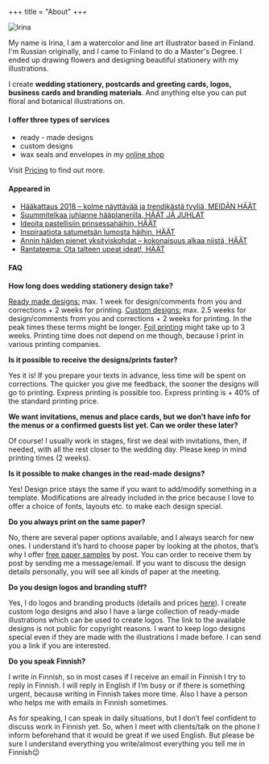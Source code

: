 +++
title = "About"
+++

<div class="home-image-box">
  <img data-src="./main.jpg" alt="Irina" class="u-max-full-width lazyload" />
</div>

<p>
My name is Irina, I am a watercolor and line art illustrator based in Finland. I'm Russian originally, and I came to Finland to do a Master's Degree. I ended up drawing flowers and designing beautiful stationery with my illustrations.
</p>

<p>
I create <b>wedding stationery, postcards and greeting cards, logos, business cards and branding materials</b>. And anything else you can put floral and botanical illustrations on.
</p>

<h4>I offer three types of services</h4>

<ul>
  <li>ready - made designs</li>
  <li>custom designs</li>
  <li>wax seals and envelopes in my <a href="http://shop.crocuspaperi.com/">online shop</a></li>
</ul>

<p>
Visit <a href="http://www.crocuspaperi.com/pricing">Pricing</a> to find out more.
</p>

<h4>Appeared in</h4>
<ul>
<li><a href="https://meidanhaat.fi/ajankohtaista/haakattaus-2018-kolme-nayttavaa-ja-trendikasta-tyylia/">Hääkattaus 2018 – kolme näyttävää ja trendikästä tyyliä, MEIDÄN HÄÄT</a></li>
<li><a href="https://www.haatjajuhlat.fi/suunnitelkaa-juhlanne-haaplannerilla/">Suummitelkaa juhlanne hääplanerilla, HÄÄT JÄ JUHLAT</a></li>
<li><a href="https://www.haat.fi/artikkeli/inspiraatiota-satumetsan-lumosta-haihin">Ideoita pastellisiin prinsessahäihin, HÄÄT</a></li>
<li><a href="https://www.haat.fi/artikkeli/ideoita-pastellisiin-prinsessahaihin">Inspiraatiota satumetsän lumosta häihin, HÄÄT</a></li>
<li><a href="https://www.haat.fi/artikkeli/annin-haiden-pienet-yksityiskohdat-kokonaisuus-alkaa-niista">Annin häiden pienet yksityiskohdat – kokonaisuus alkaa niistä, HÄÄT</a></li>
<li><a href="https://www.haat.fi/artikkeli/rantateema-ota-talteen-upeat-ideat">Rantateema: Ota talteen upeat ideat!, HÄÄT</a></li>
</ul>

<h4>FAQ</h4>

<p><b>How long does wedding stationery design take?</b></p>
<p><u>Ready made designs:</u> max. 1 week for design/comments from you and corrections + 2 weeks for printing.
  <u>Custom designs:</u> max. 2.5 weeks for design/comments from you and corrections + 2 weeks for printing.
  In the peak times these terms might be longer. <u>Foil printing</u> might take up to 3 weeks.
  Printing time does not depend on me though, because I print in various printing companies.
</p>

<p><b>Is it possible to receive the designs/prints faster?</b></p>
<p>Yes it is! If you prepare your texts in advance, less time will be spent on corrections. The quicker you give me feedback, the sooner the designs will go to printing. Express printing is possible too. Express printing is + 40% of the standard printing price.</p>

<p><b>We want invitations, menus and place cards, but we don’t have info for the menus or a confirmed guests list yet. Can we order these later?</b></p>
<p>Of course! I usually work in stages, first we deal with invitations, then, if needed, with all the rest closer to the wedding day. Please keep in mind printing times (2 weeks).</p>

<p><b>Is it possible to make changes in the read-made designs?</b></p>
<p>
  Yes! Design price stays the same if you  want to add/modify something in a template. Modifications are already included in the price because I love to offer a choice of fonts, layouts etc. to make each design special.
</p>

<p><b>Do you always print on the same paper?</b></p>
<p>No, there are several paper options available, and I always search for new ones. I understand it’s hard to choose paper by looking at the photos, that’s why I offer <u>free paper samples</u> by post. You can order to receive them by post by sending me a message/email. If you want to discuss the design details personally, you will see all kinds of paper at the meeting.
</p>

<p><b>Do you design logos and branding stuff?</b></p>
<p>Yes, I do logos and branding products (details and prices <a href="https://www.dropbox.com/s/x3uqqhlgtime6cl/logo_pricing_hinnasto.pdf?dl=0">here</a>). I create custom logo designs and also I have a large collection of ready-made illustrations which can be used to create logos. The link to the available designs is not public for copyright reasons. I want to keep logo designs special even if they are made with the illustrations I made before. I can send you a link if you are interested.
</p>

<p><b>Do you speak Finnish?</b></p>
<p>I write in Finnish, so in most cases if I receive an email in Finnish I try to reply in Finnish. I will reply in English if I’m busy or if there is something urgent, because writing in Finnish takes more time. Also I have a person who helps me with emails in Finnish sometimes.
</p>
<p>As for speaking, I can speak in daily situations, but I don’t feel confident to discuss work in Finnish yet. So, when I meet with clients/talk on the phone I inform beforehand that it would be great if we used English. But please be sure I understand everything you write/almost everything you tell me in Finnish😉  
</p>
